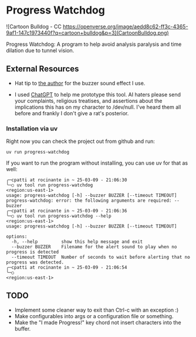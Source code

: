 # Progress Watchdog

![Cartoon Bulldog - CC
https://openverse.org/image/aedd8c62-ff3c-4365-9af1-147c1973440f?q=cartoon+bulldog&p=3](CartoonBulldog.png)

Progress Watchdog: A program to help avoid analysis paralysis and time dilation due to tunnel vision.

## External Resources

- Hat tip to [the author](https://pixabay.com/sound-effects/buzzer-or-wrong-answer-20582/) 
for the buzzer sound effect I use.

- I used [ChatGPT](https://chatgpt.com/) to help me prototype this tool. AI
haters please send your complaints, religious treatises, and assertions about
the implications this has on my character to /dev/null. I've heard them all
before and frankly I don't give a rat's posterior.

### Installation via uv

Right now you can check the project out from github and run:
```
uv run progress-watchdog
```

If you want to run the program without installing, you can use uv for that as
well:

```
╭─cpatti at rocinante in ~ 25-03-09 - 21:06:30
╰─○ uv tool run progress-watchdog                                                    <region:us-east-1>
usage: progress-watchdog [-h] --buzzer BUZZER [--timeout TIMEOUT]
progress-watchdog: error: the following arguments are required: --buzzer
╭─cpatti at rocinante in ~ 25-03-09 - 21:06:36
╰─○ uv tool run progress-watchdog --help                                             <region:us-east-1>
usage: progress-watchdog [-h] --buzzer BUZZER [--timeout TIMEOUT]

options:
  -h, --help         show this help message and exit
  --buzzer BUZZER    Filename for the alert sound to play when no progress is detected
  --timeout TIMEOUT  Number of seconds to wait before alerting that no progress was detected.
╭─cpatti at rocinante in ~ 25-03-09 - 21:06:54
╰─○                                                                                  <region:us-east-1>

```


## TODO

- Implement some cleaner way to exit than Ctrl-c with an exception :)
- Make configurables into args or a configuration file or something.
- Make the "I made Progress!" key chord not insert characters into the buffer.

